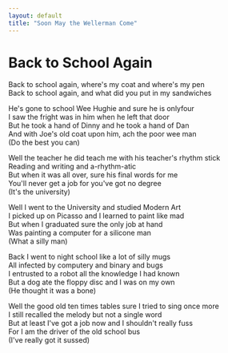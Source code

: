 ```yaml
---
layout: default
title: "Soon May the Wellerman Come"
---
```


# Back to School Again

Back to school again, where's my coat and where's my pen  
Back to school again, and what did you put in my sandwiches  

He's gone to school Wee Hughie and sure he is onlyfour  
I saw the fright was in him when he left that door  
But he took a hand of Dinny and he took a hand of Dan  
And with Joe's old coat upon him, ach the poor wee man  
(Do the best you can)  

Well the teacher he did teach me with his teacher's rhythm stick  
Reading and writing and a-rhythm-atic  
But when it was all over, sure his final words for me  
You'll never get a job for you've got no degree  
(It's the university)  

Well I went to the University and studied Modern Art  
I picked up on Picasso and I learned to paint like mad  
But when I graduated sure the only job at hand  
Was painting a computer for a silicone man  
(What a silly man)  

Back I went to night school like a lot of silly mugs  
All infected by computery and binary and bugs  
I entrusted to a robot all the knowledge I had known  
But a dog ate the floppy disc and I was on my own  
(He thought it was a bone)  

Well the good old ten times tables sure I tried to sing once more  
I still recalled the melody but not a single word  
But at least I've got a job now and I shouldn't really fuss  
For I am the driver of the old school bus  
(I've really got it sussed)  
